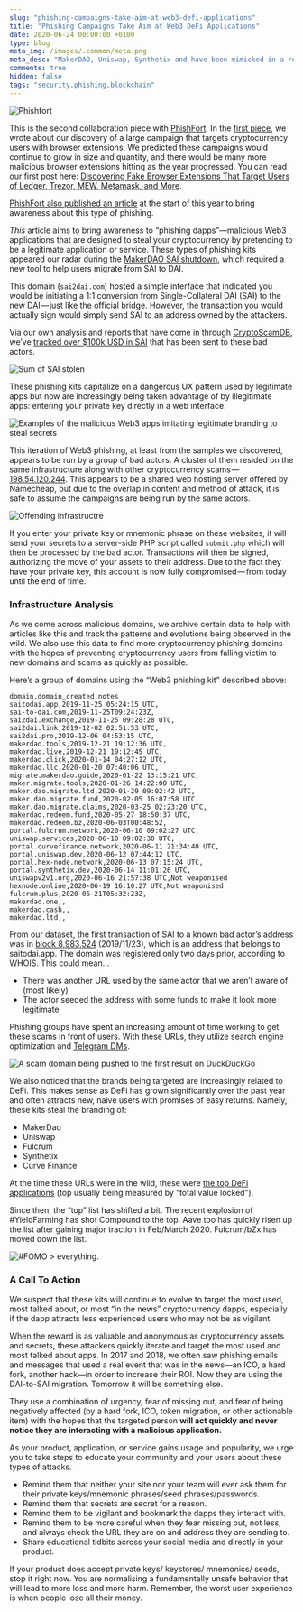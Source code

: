```yaml
---
slug: "phishing-campaigns-take-aim-at-web3-defi-applications"
title: "Phishing Campaigns Take Aim at Web3 DeFi Applications"
date: 2020-06-24 00:00:00 +0100
type: blog
meta_img: /images/.common/meta.png 
meta_desc: "MakerDAO, Uniswap, Synthetix and have been mimicked in a recent wave of phishing sites."
comments: true
hidden: false
tags: "security,phishing,blockchain"
---
```


![Phishfort](./images/phishing-campaigns-take-aim-at-web3-defi-applications/0.jpeg)

This is the second collaboration piece with [PhishFort](https://www.phishfort.com/). In the [first piece](/discovering-fake-browser-extensions-that-target-users-of-ledger-trezor-mew-metamask-and-more), we wrote about our discovery of a large campaign that targets cryptocurrency users with browser extensions. We predicted these campaigns would continue to grow in size and quantity, and there would be many more malicious browser extensions hitting as the year progressed. You can read our first post here: [Discovering Fake Browser Extensions That Target Users of Ledger, Trezor, MEW, Metamask, and More](/discovering-fake-browser-extensions-that-target-users-of-ledger-trezor-mew-metamask-and-more).

[PhishFort also published an article](https://www.phishfort.com/blog/web3-phishing-has-finally-arrived) at the start of this year to bring awareness about this type of phishing.

*This* article aims to bring awareness to “phishing dapps”—malicious Web3 applications that are designed to steal your cryptocurrency by pretending to be a legitimate application or service. These types of phishing kits appeared our radar during the [MakerDAO SAI shutdown](https://blog.makerdao.com/single-collateral-dai-to-multi-collateral-dai-upgrade-timeline-and-actions/), which required a new tool to help users migrate from SAI to DAI.

This domain (`sai2dai.com`) hosted a simple interface that indicated you would be initiating a 1:1 conversion from Single-Collateral DAI (SAI) to the new DAI — just like the official bridge. However, the transaction you would actually sign would simply send SAI to an address owned by the attackers.

Via our own analysis and reports that have come in through [CryptoScamDB](https://cryptoscamdb.org/), we’ve [tracked over $100k USD in SAI](https://explore.duneanalytics.com/queries/4922/source) that has been sent to these bad actors.

![Sum of SAI stolen](./images/phishing-campaigns-take-aim-at-web3-defi-applications/1.png)

These phishing kits capitalize on a dangerous UX pattern used by legitimate apps but now are increasingly being taken advantage of by illegitimate apps: entering your private key directly in a web interface.

![Examples of the malicious Web3 apps imitating legitimate branding to steal secrets](./images/phishing-campaigns-take-aim-at-web3-defi-applications/2.jpeg)

This iteration of Web3 phishing, at least from the samples we discovered, appears to be run by a group of bad actors. A cluster of them resided on the same infrastructure along with other cryptocurrency scams — [198.54.120.244](https://twitter.com/search?q=198.54.120.244%20from%3Acryptophishing&src=typed_query). This appears to be a shared web hosting server offered by Namecheap, but due to the overlap in content and method of attack, it is safe to assume the campaigns are being run by the same actors.

![Offending infrastructre](./images/phishing-campaigns-take-aim-at-web3-defi-applications/3.png)

If you enter your private key or mnemonic phrase on these websites, it will send your secrets to a server-side PHP script called `submit.php` which will then be processed by the bad actor. Transactions will then be signed, authorizing the move of your assets to their address. Due to the fact they have your private key, this account is now fully compromised — from today until the end of time.

### Infrastructure Analysis
As we come across malicious domains, we archive certain data to help with articles like this and track the patterns and evolutions being observed in the wild. We also use this data to find more cryptocurrency phishing domains with the hopes of preventing cryptocurrency users from falling victim to new domains and scams as quickly as possible.

Here’s a group of domains using the “Web3 phishing kit” described above:

```csv
domain,domain_created,notes
saitodai.app,2019-11-25 05:24:15 UTC,
sai-to-dai.com,2019-11-25T09:24:23Z,
sai2dai.exchange,2019-11-25 09:28:28 UTC, 
sai2dai.link,2019-12-02 02:51:53 UTC,
sai2dai.pro,2019-12-06 04:53:15 UTC,
makerdao.tools,2019-12-21 19:12:36 UTC,
makerdao.live,2019-12-21 19:12:45 UTC,
makerdao.click,2020-01-14 04:27:12 UTC,
makerdao.llc,2020-01-20 07:40:06 UTC,
migrate.makerdao.guide,2020-01-22 13:15:21 UTC,
maker.migrate.tools,2020-01-26 14:22:00 UTC,
maker.dao.migrate.ltd,2020-01-29 09:02:42 UTC,
maker.dao.migrate.fund,2020-02-05 16:07:58 UTC,
maker.dao.migrate.claims,2020-03-25 02:23:20 UTC,
makerdao.redeem.fund,2020-05-27 18:50:37 UTC,
makerdao.redeem.bz,2020-06-03T00:48:52,
portal.fulcrum.network,2020-06-10 09:02:27 UTC,
uniswap.services,2020-06-10 09:02:30 UTC,
portal.curvefinance.network,2020-06-11 21:34:40 UTC,
portal.uniswap.dev,2020-06-12 07:44:12 UTC,
portal.hex-node.network,2020-06-13 07:15:24 UTC,
portal.synthetix.dev,2020-06-14 11:01:26 UTC,
uniswapv2v1.org,2020-06-16 21:57:38 UTC,Not weaponised
hexnode.online,2020-06-19 16:10:27 UTC,Not weaponised
fulcrum.plus,2020-06-21T05:32:23Z,
makerdao.one,,
makerdao.cash,, 
makerdao.ltd,,
```

From our dataset, the first transaction of SAI to a known bad actor’s address was in [block 8,983,524](https://etherscan.io/tx/0x7a486b985f1a64cb56fef9e95b9e4904cf88de306fe4a292dd50dcd5ed57a5b2) (2019/11/23), which is an address that belongs to saitodai.app. The domain was registered only two days prior, according to WHOIS. This could mean...

* There was another URL used by the same actor that we aren’t aware of (most likely)
* The actor seeded the address with some funds to make it look more legitimate

Phishing groups have spent an increasing amount of time working to get these scams in front of users. With these URLs, they utilize search engine optimization and [Telegram DMs](https://twitter.com/RichardHeartWin/status/1273592394295005195).

![A scam domain being pushed to the first result on DuckDuckGo](./images/phishing-campaigns-take-aim-at-web3-defi-applications/4.png)

We also noticed that the brands being targeted are increasingly related to DeFi. This makes sense as DeFi has grown significantly over the past year and often attracts new, naive users with promises of easy returns. Namely, these kits steal the branding of:

* MakerDao
* Uniswap
* Fulcrum
* Synthetix
* Curve Finance

At the time these URLs were in the wild, these were [the top DeFi applications](https://defipulse.com/) (top usually being measured by “total value locked”).

Since then, the “top” list has shifted a bit. The recent explosion of #YieldFarming has shot Compound to the top. Aave too has quickly risen up the list after gaining major traction in Feb/March 2020. Fulcrum/bZx has moved down the list.

![#FOMO > everything.](./images/phishing-campaigns-take-aim-at-web3-defi-applications/5.png)

### A Call To Action
We suspect that these kits will continue to evolve to target the most used, most talked about, or most “in the news” cryptocurrency dapps, especially if the dapp attracts less experienced users who may not be as vigilant.

When the reward is as valuable and anonymous as cryptocurrency assets and secrets, these attackers quickly iterate and target the most used and most talked about apps. In 2017 and 2018, we often saw phishing emails and messages that used a real event that was in the news—an ICO, a hard fork, another hack—in order to increase their ROI. Now they are using the DAI-to-SAI migration. Tomorrow it will be something else.

They use a combination of urgency, fear of missing out, and fear of being negatively affected (by a hard fork, ICO, token migration, or other actionable item) with the hopes that the targeted person **will act quickly and never notice they are interacting with a malicious application.**

As your product, application, or service gains usage and popularity, we urge you to take steps to educate your community and your users about these types of attacks.

* Remind them that neither your site nor your team will ever ask them for their private keys/mnemonic phrases/seed phrases/passwords.
* Remind them that secrets are secret for a reason.
* Remind them to be vigilant and bookmark the dapps they interact with.
* Remind them to be more careful when they fear missing out, not less, and always check the URL they are on and address they are sending to.
* Share educational tidbits across your social media and directly in your product.

If your product does accept private keys/ keystores/ mnemonics/ seeds, stop it right now. You are normalising a fundamentally unsafe behavior that will lead to more loss and more harm. Remember, the worst user experience is when people lose all their money.